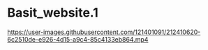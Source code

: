# Basit_website.1







https://user-images.githubusercontent.com/121401091/212410620-6c2510de-e926-4d15-a9c4-85c4133eb864.mp4


